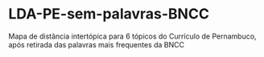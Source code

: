 # LDA-PE-sem-palavras-BNCC
Mapa de distância intertópica para 6 tópicos do Currículo de Pernambuco, após retirada das palavras mais frequentes da BNCC
